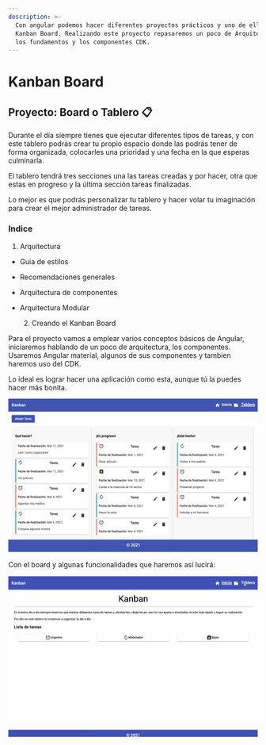 ```yaml
---
description: >-
  Con angular podemos hacer diferentes proyectos prácticos y uno de ellos es un
  Kanban Board. Realizando este proyecto repasaremos un poco de Arquitectura,
  los fundamentos y los componentes CDK.
---
```


# Kanban Board

## Proyecto: Board o Tablero 📋

Durante el día siempre tienes que ejecutar diferentes tipos de tareas, y con este tablero podrás crear tu propio espacio donde las podrás tener de forma organizada,  colocarles una prioridad y una fecha en la que esperas culminarla. 

El tablero tendrá tres secciones una las tareas creadas y por hacer, otra que estas en progreso  y la última sección tareas finalizadas.

Lo mejor es que podrás personalizar tu tablero y hacer volar tu imaginación para crear el mejor administrador de tareas.

### Indice

1. Arquitectura

*  Guia de estilos
* Recomendaciones generales
* Arquitectura de componentes
* Arquitectura Modular

     2. Creando el Kanban Board

Para el proyecto vamos a emplear varios conceptos básicos de Angular, iniciaremos hablando de un poco de arquitectura, los componentes. Usaremos Angular material, algunos de sus componentes y tambien haremos uso del CDK.

Lo ideal es lograr hacer una aplicación como esta, aunque tú la puedes hacer más bonita.

![](../../.gitbook/assets/screen-shot-2021-03-04-at-9.48.27-am.png)

Con el board y algunas funcionalidades que haremos así lucirá:

![](../../.gitbook/assets/kanban.gif)




